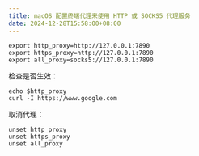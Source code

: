 ```yaml
---
title: macOS 配置终端代理来使用 HTTP 或 SOCKS5 代理服务
date: 2024-12-28T15:58:00+08:00
---
```

```
export http_proxy=http://127.0.0.1:7890
export https_proxy=http://127.0.0.1:7890
export all_proxy=socks5://127.0.0.1:7890
```

检查是否生效：
```
echo $http_proxy
curl -I https://www.google.com
```
取消代理：
```
unset http_proxy
unset https_proxy
unset all_proxy
```
